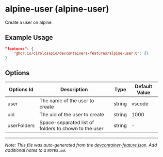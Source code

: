 
# alpine-user (alpine-user)

Create a user on alpine

## Example Usage

```json
"features": {
    "ghcr.io/cirolosapio/devcontainers-features/alpine-user:0": {}
}
```

## Options

| Options Id | Description | Type | Default Value |
|-----|-----|-----|-----|
| user | The name of the user to create | string | vscode |
| uid | The uid of the user to create | string | 1000 |
| userFolders | Space-separated list of folders to chown to the user | string | - |



---

_Note: This file was auto-generated from the [devcontainer-feature.json](https://github.com/cirolosapio/devcontainers-features/blob/main/src/alpine-user/devcontainer-feature.json).  Add additional notes to a `NOTES.md`._
